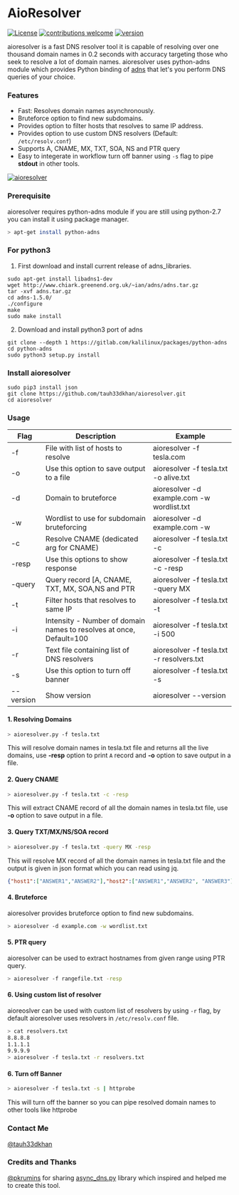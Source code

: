 # AioResolver
[![License](https://img.shields.io/badge/license-MIT-_red.svg)](https://opensource.org/licenses/MIT)
[![contributions welcome](https://img.shields.io/badge/contributions-welcome-brightgreen.svg?style=flat)](https://github.com/tauh33dkhan/aioresolver/issues)
[![version](https://img.shields.io/badge/version-v2.0-blue.svg?style=flat)](https://github.com/tauh33dkhan/aioresolver)

aioresolver is a fast DNS resolver tool it is capable of resolving over one thousand domain names in 0.2 seconds with accuracy targeting those who seek to resolve a lot of domain names. aioresolver uses python-adns module which provides Python binding of <a href="https://www.gnu.org/software/adns/">adns</a> that let's you perform DNS queries of your choice.

### Features

- Fast: Resolves domain names asynchronously.
- Bruteforce option to find new subdomains.
- Provides option to filter hosts that resolves to same IP address.
- Provides option to use custom DNS resolvers (Default: `/etc/resolv.conf`)
- Supports A, CNAME, MX, TXT, SOA, NS and PTR query
- Easy to integerate in workflow turn off banner using `-s` flag to pipe **stdout** in other tools.


<a href="https://ibb.co/S3j90XR"><img src="https://i.ibb.co/71f6VJ2/aioresolver.png" alt="aioresolver" border="0"></a>


### Prerequisite

aioresolver requires python-adns module if you are still using python-2.7 you can install it using package manager.

```bash
> apt-get install python-adns
```
### For python3

1. First download and install current release of adns_libraries.
```
sudo apt-get install libadns1-dev
wget http://www.chiark.greenend.org.uk/~ian/adns/adns.tar.gz
tar -xvf adns.tar.gz
cd adns-1.5.0/
./configure
make
sudo make install
```
2. Download and install python3 port of adns
```
git clone --depth 1 https://gitlab.com/kalilinux/packages/python-adns
cd python-adns
sudo python3 setup.py install
```

### Install aioresolver
```
sudo pip3 install json
git clone https://github.com/tauh33dkhan/aioresolver.git
cd aioresolver
```


### Usage


| Flag       | Description                                                | Example                              |
|------------|------------------------------------------------------------|--------------------------------------|
| -f         | File with list of hosts to resolve                         | aioresolver -f tesla.com   |
| -o | Use this option to save output to a file                  | aioresolver -f tesla.txt -o alive.txt          |
| -d         | Domain to bruteforce                  |  aioresolver -d example.com -w wordlist.txt     |
| -w        | Wordlist to use for subdomain bruteforcing                                | aioresolver -d example.com -w                      |
| -c       | Resolve CNAME (dedicated arg for CNAME)                                                | aioresolver -f tesla.txt -c                           |
| -resp       | Use this options to show response                                      | aioresolver -f tesla.txt -c -resp                              |
| -query       | Query record [A, CNAME, TXT, MX, SOA,NS and PTR                                                | aioresolver -f tesla.txt -query MX                            |
| -t       | Filter hosts that resolves to same IP                                               | aioresolver -f tesla.txt -t                              |
| -i    | Intensity - Number of domain names to resolves at once, Default=100                          | aioresolver -f tesla.txt -i 500        |
| -r    | Text file containing list of DNS resolvers | aioresolver -f tesla.txt -r resolvers.txt|
| -s   | Use this option to turn off banner                                       | aioresolver -f tesla.txt -s  |
| --version       | Show version                                                | aioresolver --version                              |


#### 1. Resolving Domains

```bash
> aioresolver.py -f tesla.txt   
```
This will resolve domain names in tesla.txt file and returns all the live domains, use <b>-resp</b> option to print `A` record and <b>-o</b> option to save output in a file.


#### 2. Query CNAME

```bash
> aioresolver.py -f tesla.txt -c -resp
```
This will extract CNAME record of all the domain names in tesla.txt file, use <b>-o</b> option to save output in a file.

#### 3. Query TXT/MX/NS/SOA record
```bash
> aioresolver.py -f tesla.txt -query MX -resp
```
This will resolve MX record of all the domain names in tesla.txt file and the output is given in json format which you can read using jq.
```json
{"host1":["ANSWER1","ANSWER2"],"host2":["ANSWER1","ANSWER2", "ANSWER3"]}
```
#### 4. Bruteforce

aioresolver provides bruteforce option to find new subdomains.

```bash
> aioresolver -d example.com -w wordlist.txt
```

#### 5. PTR query

aioresolver can be used to extract hostnames from given range using PTR query.
```bash
> aioresolver -f rangefile.txt -resp
```

#### 6. Using custom list of resolver

aioreoslver can be used with custom list of resolvers by using `-r` flag, by default aioresolver uses resolvers in `/etc/resolv.conf` file.
```bash
> cat resolvers.txt
8.8.8.8
1.1.1.1
9.9.9.9
> aioresolver -f tesla.txt -r resolvers.txt
```

#### 6. Turn off Banner

```bash
> aioresolver -f tesla.txt -s | httprobe
```

This will turn off the banner so you can pipe resolved domain names to other tools like httprobe


### Contact Me

<a href="https://twitter.com/tauh33dkhan/">@tauh33dkhan</a> 

### Credits and Thanks
<a href="https://twitter.com/pkrumins/">@pkrumins</a> for sharing <a href="https://github.com/pkrumins/adns/blob/master/async_dns.py">async_dns.py</a> library which inspired and helped me to create this tool.
